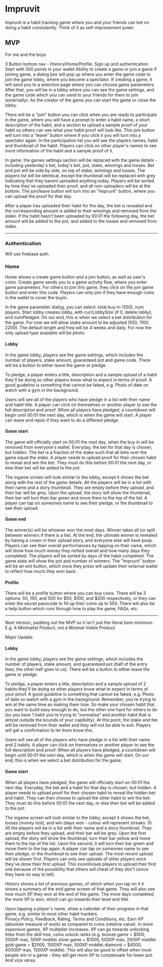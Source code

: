 # Impruvit

Impruvit is a habit tracking game where you and your friends can bet on doing a habit consistently. Think of it as self-improvement poker.


## MVP
For me and the boys

3 Button bottom nav - History/Home/Profile. 
Sign up and authentication
Start with 500 points in your wallet
Ability to create a game or join a game
If joining game, a dialog box will pop up where you enter the game code to join the game lobby, where you become a spectator.
If creating a game, it will send you to a selection page where you can choose game parameters.  After that, you will be in a lobby where you can see the game settings, and the game code which you can send to your friends for them to join (externally). As the creator of the game you can start the game or close the lobby.

There will be a "join" button you can click when you are ready to participate in the game, where you will have a prompt to enter a habit name, a short description of the habit, and a section to upload a sample proof of your habit so others can see what your habit proof will look like. This join button will turn into a "leave" button where if you click it you will turn into a spectator again. In the participation list you will see the players names, habit and thumbnail of the habit. Players can click on other player's names to see more information of the habit and a sample proof of it.

In game, the games settings section will be replaced with the game details - including yesterday's bet, today's bet, pot, stake, winnings and losses. Bet and pot will be side by side, on top of stake, winnings and losses. The players list will be identical, except the thumbnail will be replaced with grey indicating that they havent uploaded anything today. Players will be sorted by time they've uploaded their proof, and all non-uploaders will be at the bottom. The join/leave button will turn into an "Impruvit" button, where you can upload the proof for that day.

After a player has uploaded their habit for the day, the bet is revealed and the corresponding amount is added to their winnings and removed from the stake. If the habit hasn't been uploaded by 00:01 the following day, the bet amount will be added to the pot, and added to the losses and removed from stake. 


---
### Authentication
Will use firebase auth.

### Home
Home shows a create game button and a join button, as well as user's coins. Create game sends you to a game activity flow, where you enter game parameters. For others to join this game, they click on the join game button and enter this code. Players can only join if they have enough coins in the wallet to cover the buyin.

In the game parameter dialog, you can select: total buy-in (550), num players.
Start lobby creates lobby, with currLobbySize (if 0, delete lobby), and numPledged. On our end, this is when we select a bet distribution for the game.
For now we will allow stake amount to be adjusted (550, 1100, 2200). The default length and freq will be 4 weeks and daily. For now the only upload type available will be photo.
#### Lobby
In the game lobby, players see the game settings, which includes the number of players, stake amount, guaranteed pot and game code. There will be a button to either leave the game or pledge. 

To pledge, a player enters a title, description and a sample upload of a habit they'll be doing so other players know what to expect in terms of proof. A good guideline is something that cannot be faked, e.g. Photo of date on watch with a gym in the background. 

Users will see all of the players who have pledge in a list with their name and habit title. A player can click on themselves or another player to see the full description and proof. When all players have pledged, a countdown will begin until 00:01 the next day, which is when the game will start. A player can leave and rejoin if they want to do a different pledge. 

#### Game start
The game will officially start on 00:01 the next day, when the buy in will be removed from everyone's wallet. Everyday, the bet for that day is chosen, but hidden. The bet is a fraction of the stake such that all bets over the game equal the stake. A player needs to upload proof for their chosen habit to reveal and win the bet. They must do this before 00:01 the next day, or else their bet will be added to the pot. 

The ingame screen will look similar to the lobby, except it shows the bet along with the rest of the game details. All the players will be in a list with their name and a story thumbnail. They are empty before they upload, and their bar will be grey. Upon the upload, the story will show the thumbnail, their bar will turn their bar green and move them to the top of the list. A player can tap on someones name to see their pledge, or the thumbnail to see their upload.

#### Game end
The winner(s) will be whoever won the most days. Winner takes all (or split between winners if there is a tie). At the end, the ultimate winner is revealed by having a crown in their upload story, and everyone else will have poop. Players can see their overall performances by tapping on their name, which will show how much money they netted overall and how many days they completed. The players will be sorted by days of the habit completed. The game stats will show the pot and number of winners. The "Impruvit" button will be an exit button, which once they press will update their external wallet to reflect how much they won back. 

#### Profile
There will be a profile button where you can buy coins. There will be 3 options: 50, 150, and 500 for $50, $100, and $200 respectively, or they can enter the secret passcode to fill up their coins up to 550. There will also be a help button which runs through how to play the game, FAQs, etc.

----
Next Version, padding out the MVP so it isn't just the literal bare minimum. E.g. A Minimalist Product, not a Minimal Viable Product.

Major Update:

#### Lobby
In the game lobby, players see the game settings, which includes the number of players, stake amount, and guaranteed pot (half of the entry fees; the other half goes to us). There will be a button to either leave the game or pledge. 

To pledge, a player enters a title, description and a sample upload of 2 habits they'll be doing so other players know what to expect in terms of your proof. A good guideline is something that cannot be faked, e.g. Photo of date on watch with a gym in the background. Remember, you're trying to win at the same time as making them lose. So make your chosen habit that you want to build easy enough to do, but the other one hard for others to do (so you have 1 habit you're trying to "normalise" and another habit that is almost outside the bounds of your capibility). At this point, the stake and fee will be removed from their wallet and they will not be able to exit. Players will get a confirmation to let them know this.

Users will see all of the players who have pledge in a list with their name and 2 habits. A player can click on themselves or another player to see the full description and proof. When all players have pledged, a countdown will begin until 00:01 the next day, which is when the game will start. On our end, this is when we select a bet distribution for the game.

#### Game start
When all players have pledged, the game will officially start on 00:01 the next day. Everyday, the bet and a habit for that day is chosen, but hidden. A player needs to upload proof for their chosen habit to reveal the hidden bet and habit. They can then choose to upload the other habit to win the bet. They must do this before 00:01 the next day, or else their bet will be added to the pot. 

The ingame screen will look similar to the lobby, except it shows the bet, losses (money lost), and win (days won - colour will represent streaks: 0). All the players will be in a list with their name and a story thumbnail. They are empty before they upload, and their bar will be grey. Upon the first upload, the story will show the thumbnail, turn their bar yellow and move them to the top of the list. Upon the second, it will turn their bar green and move them to the top again. A player can tap on someones name to see their pledge, or the thumbnail to see their upload. The most recent upload will be shown first. Players can only see uploads of other players once they've done their first upload. This incentivises players to upload their first one because of the possibility that others will cheat of they don't (since they have no way to tell).


History shows a list of previous games, of which when you tap on it it shows a summary of the end game screen of that game. They will also see how much XP they won at the end of the game. The more days completed, the more XP is won, which can go towards their level and title.

Upon tapping a player's name, show a calendar of their progress in that game, e.g. similar to most other habit trackers.  
Privacy Policy, Feedback, Rating, Terms and Conditions, etc. 
Earn XP (absolute measure of work) as compared to coins (relative value). In more expensive games, XP multiplier increases. XP can go towards unlocking titles from the skill tree, coins unlock ranks (e.g. bronze game = $500, 200XP max, 50XP middle\ silver game = $1000, 500XP max, 200XP middle\ gold game = $2000, 1500XP max, 500XP middle\ diamond = $4000, 4000XP max, 1500XP middle). This will also be good to offset when most people win in a game - they will get more XP to compensate for lower pot. And vice versa. 
